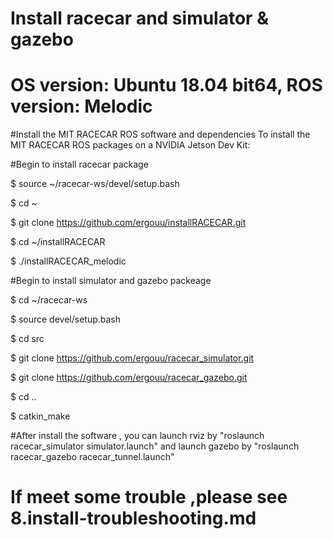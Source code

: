 #  Install racecar and simulator & gazebo
# OS version: Ubuntu 18.04 bit64, ROS version: Melodic

#Install the MIT RACECAR ROS software and dependencies To install the MIT RACECAR ROS packages on a NVIDIA Jetson Dev Kit:

#Begin to install racecar package

$ source ~/racecar-ws/devel/setup.bash

$ cd ~

$ git clone https://github.com/ergouu/installRACECAR.git

$ cd ~/installRACECAR

$ ./installRACECAR_melodic

#Begin to install simulator and gazebo packeage

$ cd ~/racecar-ws

$ source devel/setup.bash

$ cd src

$ git clone https://github.com/ergouu/racecar_simulator.git

$ git clone https://github.com/ergouu/racecar_gazebo.git

$ cd ..

$ catkin_make

#After install the software , you can launch rviz by "roslaunch racecar_simulator simulator.launch" and launch gazebo by "roslaunch racecar_gazebo racecar_tunnel.launch"


# If meet some trouble ,please see 8.install-troubleshooting.md
